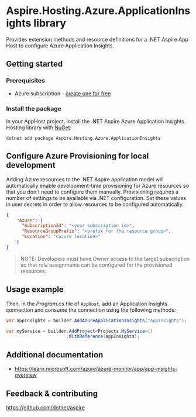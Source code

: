 # Aspire.Hosting.Azure.ApplicationInsights library

Provides extension methods and resource definitions for a .NET Aspire App Host to configure Azure Application Insights.

## Getting started

### Prerequisites

- Azure subscription - [create one for free](https://azure.microsoft.com/free/)

### Install the package

In your AppHost project, install the .NET Aspire Azure Application Insights Hosting library with [NuGet](https://www.nuget.org):

```dotnetcli
dotnet add package Aspire.Hosting.Azure.ApplicationInsights
```

## Configure Azure Provisioning for local development

Adding Azure resources to the .NET Aspire application model will automatically enable development-time provisioning
for Azure resources so that you don't need to configure them manually. Provisioning requires a number of settings
to be available via .NET configuration. Set these values in user secrets in order to allow resources to be configured
automatically.

```json
{
    "Azure": {
      "SubscriptionId": "<your subscription id>",
      "ResourceGroupPrefix": "<prefix for the resource group>",
      "Location": "<azure location>"
    }
}
```

> NOTE: Developers must have Owner access to the target subscription so that role assignments
> can be configured for the provisioned resources.

## Usage example

Then, in the _Program.cs_ file of `AppHost`, add an Application Insights connection and consume the connection using the following methods:

```csharp
var appInsights = builder.AddAzureApplicationInsights("appInsights");

var myService = builder.AddProject<Projects.MyService>()
                       .WithReference(appInsights);
```

## Additional documentation

* https://learn.microsoft.com/azure/azure-monitor/app/app-insights-overview

## Feedback & contributing

https://github.com/dotnet/aspire
